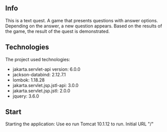 ## Info
This is a text quest. A game that presents questions with answer options. Depending on the answer, a new question appears. Based on the results of the game, the result of the quest is demonstrated.

## Technologies
The project used technologies:
* jakarta.servlet-api version: 6.0.0
* jackson-databind: 2.12.7.1
* lombok: 1.18.28
* jakarta.servlet.jsp.jstl-api: 3.0.0
* jakarta.servlet.jsp.jstl: 2.0.0
* jquery: 3.6.0


## Start
Starting the application:
Use еo run Tomcat 10.1.12 to run. Initial URL "/"
